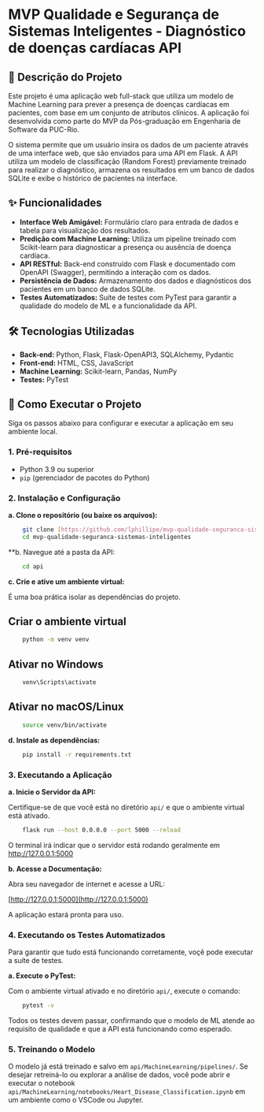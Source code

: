 # MVP Qualidade e Segurança de Sistemas Inteligentes - Diagnóstico de doenças cardíacas API

## 📖 Descrição do Projeto

Este projeto é uma aplicação web full-stack que utiliza um modelo de Machine Learning para prever a presença de doenças cardíacas em pacientes, com base em um conjunto de atributos clínicos. A aplicação foi desenvolvida como parte do MVP da Pós-graduação em Engenharia de Software da PUC-Rio.

O sistema permite que um usuário insira os dados de um paciente através de uma interface web, que são enviados para uma API em Flask. A API utiliza um modelo de classificação (Random Forest) previamente treinado para realizar o diagnóstico, armazena os resultados em um banco de dados SQLite e exibe o histórico de pacientes na interface.

## ✨ Funcionalidades

-   **Interface Web Amigável:** Formulário claro para entrada de dados e tabela para visualização dos resultados.
-   **Predição com Machine Learning:** Utiliza um pipeline treinado com Scikit-learn para diagnosticar a presença ou ausência de doença cardíaca.
-   **API RESTful:** Back-end construído com Flask e documentado com OpenAPI (Swagger), permitindo a interação com os dados.
-   **Persistência de Dados:** Armazenamento dos dados e diagnósticos dos pacientes em um banco de dados SQLite.
-   **Testes Automatizados:** Suíte de testes com PyTest para garantir a qualidade do modelo de ML e a funcionalidade da API.

## 🛠️ Tecnologias Utilizadas

-   **Back-end:** Python, Flask, Flask-OpenAPI3, SQLAlchemy, Pydantic
-   **Front-end:** HTML, CSS, JavaScript
-   **Machine Learning:** Scikit-learn, Pandas, NumPy
-   **Testes:** PyTest

## 🚀 Como Executar o Projeto

Siga os passos abaixo para configurar e executar a aplicação em seu ambiente local.

### 1. Pré-requisitos

-   Python 3.9 ou superior
-   `pip` (gerenciador de pacotes do Python)

### 2. Instalação e Configuração

**a. Clone o repositório (ou baixe os arquivos):**
```bash
    git clone [https://github.com/lphillipe/mvp-qualidade-seguranca-sistemas-inteligentes.git]
    cd mvp-qualidade-seguranca-sistemas-inteligentes
```

**b. Navegue até a pasta da API:
```bash 
    cd api 
```

**c. Crie e ative um ambiente virtual:**

É uma boa prática isolar as dependências do projeto.

## Criar o ambiente virtual
```bash 
    python -m venv venv
```

## Ativar no Windows
```bash 
    venv\Scripts\activate
```

## Ativar no macOS/Linux
```bash 
    source venv/bin/activate
```

**d. Instale as dependências:**
```bash 
    pip install -r requirements.txt
```

### 3. Executando a Aplicação

**a. Inicie o Servidor da API:**

Certifique-se de que você está no diretório `api/` e que o ambiente virtual está ativado.

```bash 
    flask run --host 0.0.0.0 --port 5000 --reload
```

O terminal irá indicar que o servidor está rodando geralmente em http://127.0.0.1:5000

**b. Acesse a Documentação:**

Abra seu navegador de internet e acesse a URL:

[http://127.0.0.1:5000](http://127.0.0.1:5000)

A aplicação estará pronta para uso.

### 4. Executando os Testes Automatizados

Para garantir que tudo está funcionando corretamente, voçê pode executar a suíte de testes.

**a. Execute o PyTest:**

Com o ambiente virtual ativado e no diretório `api/`, execute o comando:

```bash 
    pytest -v
```

Todos os testes devem passar, confirmando que o modelo de ML atende ao requisito de qualidade e que a API está funcionando como esperado.

### 5. Treinando o Modelo

O modelo já está treinado e salvo em `api/MachineLearning/pipelines/`. Se desejar retreiná-lo ou explorar a análise de dados, você pode abrir e executar o notebook `api/MachineLearning/notebooks/Heart_Disease_Classification.ipynb` em um ambiente como o VSCode ou Jupyter.


